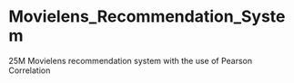 # Movielens_Recommendation_System
25M Movielens recommendation system with the use of Pearson Correlation 
